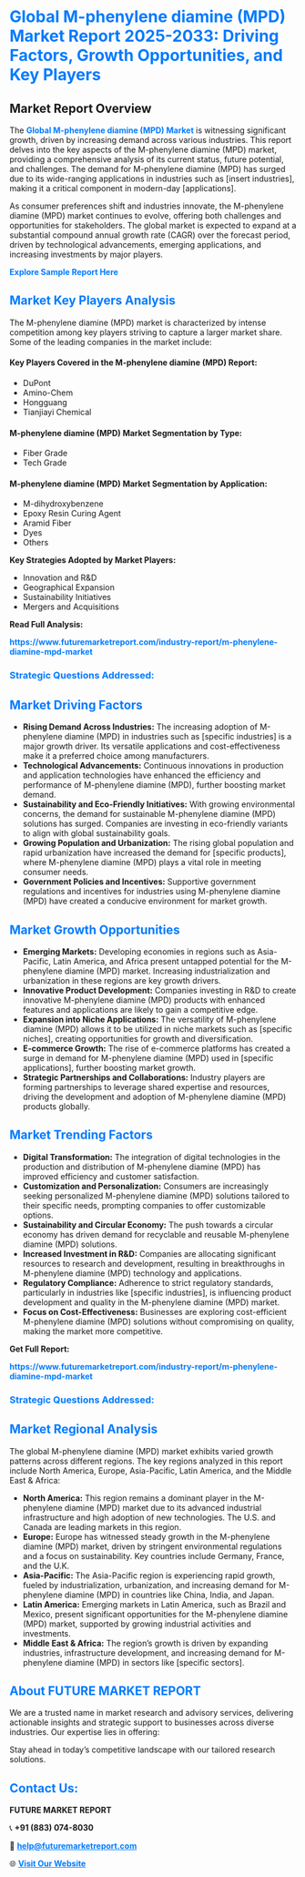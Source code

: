 <h1 style="color: #007BFF;">Global M-phenylene diamine (MPD) Market Report 2025-2033: Driving Factors, Growth Opportunities, and Key Players</h1>

<section id="overview">
<h2>Market Report Overview</h2>
<p>The <a href="https://www.futuremarketreport.com/industry-report/m-phenylene-diamine-mpd-market" style="color: #007BFF; text-decoration: none;"><strong>Global M-phenylene diamine (MPD) Market</strong></a> is witnessing significant growth, driven by increasing demand across various industries. This report delves into the key aspects of the M-phenylene diamine (MPD) market, providing a comprehensive analysis of its current status, future potential, and challenges. The demand for M-phenylene diamine (MPD) has surged due to its wide-ranging applications in industries such as [insert industries], making it a critical component in modern-day [applications].</p>
<p>As consumer preferences shift and industries innovate, the M-phenylene diamine (MPD) market continues to evolve, offering both challenges and opportunities for stakeholders. The global market is expected to expand at a substantial compound annual growth rate (CAGR) over the forecast period, driven by technological advancements, emerging applications, and increasing investments by major players.</p>
</section>

<section id="overview">
<p><a href="https://www.futuremarketreport.com/request-sample/reportId=58223" style="color: #007BFF; text-decoration: none;"><strong>Explore Sample Report Here</strong></a></p>
</section>

<section id="key-players">
<h2 style="color: #007BFF;">Market Key Players Analysis</h2>
<p>The M-phenylene diamine (MPD) market is characterized by intense competition among key players striving to capture a larger market share. Some of the leading companies in the market include:</p>
<h4>Key Players Covered in the M-phenylene diamine (MPD) Report:</h4>
<ul><li>DuPont</li><li>Amino-Chem</li><li>Hongguang</li><li>Tianjiayi Chemical</li></ul>
<h4>M-phenylene diamine (MPD) Market Segmentation by Type:</h4>
<ul><li>Fiber Grade</li><li>Tech Grade</li></ul>

<h4>M-phenylene diamine (MPD) Market Segmentation by Application:</h4>
<ul><li>M-dihydroxybenzene</li><li>Epoxy Resin Curing Agent</li><li>Aramid Fiber</li><li>Dyes</li><li>Others</li></ul>
<p><strong>Key Strategies Adopted by Market Players:</strong></p>
<ul>
<li>Innovation and R&D</li>
<li>Geographical Expansion</li>
<li>Sustainability Initiatives</li>
<li>Mergers and Acquisitions</li>
</ul>
</section>

<section>
<p><strong>Read Full Analysis: </strong></p><a href="https://www.futuremarketreport.com/industry-report/m-phenylene-diamine-mpd-market" style="color: #007BFF; text-decoration: none;"><strong>https://www.futuremarketreport.com/industry-report/m-phenylene-diamine-mpd-market</strong></a>
<h3 style="color: #007BFF;">Strategic Questions Addressed:</h3>
</section>

<section id="driving-factors">
<h2 style="color: #007BFF;">Market Driving Factors</h2>
<ul>
<li><strong>Rising Demand Across Industries:</strong> The increasing adoption of M-phenylene diamine (MPD) in industries such as [specific industries] is a major growth driver. Its versatile applications and cost-effectiveness make it a preferred choice among manufacturers.</li>
<li><strong>Technological Advancements:</strong> Continuous innovations in production and application technologies have enhanced the efficiency and performance of M-phenylene diamine (MPD), further boosting market demand.</li>
<li><strong>Sustainability and Eco-Friendly Initiatives:</strong> With growing environmental concerns, the demand for sustainable M-phenylene diamine (MPD) solutions has surged. Companies are investing in eco-friendly variants to align with global sustainability goals.</li>
<li><strong>Growing Population and Urbanization:</strong> The rising global population and rapid urbanization have increased the demand for [specific products], where M-phenylene diamine (MPD) plays a vital role in meeting consumer needs.</li>
<li><strong>Government Policies and Incentives:</strong> Supportive government regulations and incentives for industries using M-phenylene diamine (MPD) have created a conducive environment for market growth.</li>
</ul>
</section>

<section id="growth-opportunities">
<h2 style="color: #007BFF;">Market Growth Opportunities</h2>
<ul>
<li><strong>Emerging Markets:</strong> Developing economies in regions such as Asia-Pacific, Latin America, and Africa present untapped potential for the M-phenylene diamine (MPD) market. Increasing industrialization and urbanization in these regions are key growth drivers.</li>
<li><strong>Innovative Product Development:</strong> Companies investing in R&D to create innovative M-phenylene diamine (MPD) products with enhanced features and applications are likely to gain a competitive edge.</li>
<li><strong>Expansion into Niche Applications:</strong> The versatility of M-phenylene diamine (MPD) allows it to be utilized in niche markets such as [specific niches], creating opportunities for growth and diversification.</li>
<li><strong>E-commerce Growth:</strong> The rise of e-commerce platforms has created a surge in demand for M-phenylene diamine (MPD) used in [specific applications], further boosting market growth.</li>
<li><strong>Strategic Partnerships and Collaborations:</strong> Industry players are forming partnerships to leverage shared expertise and resources, driving the development and adoption of M-phenylene diamine (MPD) products globally.</li>
</ul>
</section>

<section id="trending-factors">
<h2 style="color: #007BFF;">Market Trending Factors</h2>
<ul>
<li><strong>Digital Transformation:</strong> The integration of digital technologies in the production and distribution of M-phenylene diamine (MPD) has improved efficiency and customer satisfaction.</li>
<li><strong>Customization and Personalization:</strong> Consumers are increasingly seeking personalized M-phenylene diamine (MPD) solutions tailored to their specific needs, prompting companies to offer customizable options.</li>
<li><strong>Sustainability and Circular Economy:</strong> The push towards a circular economy has driven demand for recyclable and reusable M-phenylene diamine (MPD) solutions.</li>
<li><strong>Increased Investment in R&D:</strong> Companies are allocating significant resources to research and development, resulting in breakthroughs in M-phenylene diamine (MPD) technology and applications.</li>
<li><strong>Regulatory Compliance:</strong> Adherence to strict regulatory standards, particularly in industries like [specific industries], is influencing product development and quality in the M-phenylene diamine (MPD) market.</li>
<li><strong>Focus on Cost-Effectiveness:</strong> Businesses are exploring cost-efficient M-phenylene diamine (MPD) solutions without compromising on quality, making the market more competitive.</li>
</ul>
</section>

<section>
<p><strong>Get Full Report: </strong></p><a href="https://www.futuremarketreport.com/industry-report/m-phenylene-diamine-mpd-market" style="color: #007BFF; text-decoration: none;"><strong>https://www.futuremarketreport.com/industry-report/m-phenylene-diamine-mpd-market</strong></a>
<h3 style="color: #007BFF;">Strategic Questions Addressed:</h3>
</section>


<section id="regional-analysis">
<h2 style="color: #007BFF;">Market Regional Analysis</h2>
<p>The global M-phenylene diamine (MPD) market exhibits varied growth patterns across different regions. The key regions analyzed in this report include North America, Europe, Asia-Pacific, Latin America, and the Middle East & Africa:</p>
<ul>
<li><strong>North America:</strong> This region remains a dominant player in the M-phenylene diamine (MPD) market due to its advanced industrial infrastructure and high adoption of new technologies. The U.S. and Canada are leading markets in this region.</li>
<li><strong>Europe:</strong> Europe has witnessed steady growth in the M-phenylene diamine (MPD) market, driven by stringent environmental regulations and a focus on sustainability. Key countries include Germany, France, and the U.K.</li>
<li><strong>Asia-Pacific:</strong> The Asia-Pacific region is experiencing rapid growth, fueled by industrialization, urbanization, and increasing demand for M-phenylene diamine (MPD) in countries like China, India, and Japan.</li>
<li><strong>Latin America:</strong> Emerging markets in Latin America, such as Brazil and Mexico, present significant opportunities for the M-phenylene diamine (MPD) market, supported by growing industrial activities and investments.</li>
<li><strong>Middle East & Africa:</strong> The region’s growth is driven by expanding industries, infrastructure development, and increasing demand for M-phenylene diamine (MPD) in sectors like [specific sectors].</li>
</ul>
</section>

<footer>
<h2 style="color: #007BFF;">About FUTURE MARKET REPORT</h2>
<p>We are a trusted name in market research and advisory services, delivering actionable insights and strategic support to businesses across diverse industries. Our expertise lies in offering:</p>

<p>Stay ahead in today’s competitive landscape with our tailored research solutions.</p>

<h2 style="color: #007BFF;">Contact Us:</h2>
<p><strong>FUTURE MARKET REPORT</strong></p>
<p>📞 <strong>+91 (883) 074-8030</strong></p>
<p>📧 <strong><a href="mailto:help@futuremarketreport.com" style="color: #007BFF;">help@futuremarketreport.com</a></strong></p>
<p>🌐 <strong><a href="https://www.futuremarketreport.com/" style="color: #007BFF;">Visit Our Website</a></strong></p>
</footer>